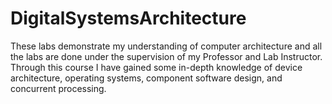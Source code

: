 # DigitalSystemsArchitecture
These labs demonstrate my understanding of computer architecture and all the labs are done under the supervision of my Professor and Lab Instructor. Through this course I have gained some in-depth knowledge of device architecture, operating systems, component software design, and concurrent processing. 
